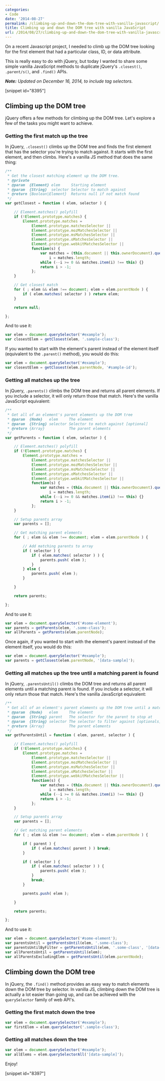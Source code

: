 ```yaml
---
categories:
- Code
date: '2014-08-27'
permalink: /climbing-up-and-down-the-dom-tree-with-vanilla-javascript/
title: Climbing up and down the DOM tree with vanilla JavaScript
url: /2014/08/27/climbing-up-and-down-the-dom-tree-with-vanilla-javascript
---
```


On a recent Javascript project, I needed to climb up the DOM tree looking for the first element that had a particular class, ID, or data attribute.

This is really easy to do with jQuery, but today I wanted to share some simple vanilla JavaScript methods to duplicate jQuery's `.closest()`, `.parent/s()`, and `.find()` APIs.

***Note:*** *Updated on December 16, 2014, to include tag selectors.*

[snippet id="8395"]

## Climbing up the DOM tree

jQuery offers a few methods for climbing up the DOM tree. Let's explore a few of the tasks you might want to achieve.

### Getting the first match up the tree

In jQuery, <code>.closest()</code> climbs up the DOM tree and finds the first element that has the selector you're trying to match against. It starts with the first element, and then climbs. Here's a vanilla JS method that does the same thing:

```javascript
/**
 * Get the closest matching element up the DOM tree.
 * @private
 * @param  {Element} elem     Starting element
 * @param  {String}  selector Selector to match against
 * @return {Boolean|Element}  Returns null if not match found
 */
var getClosest = function ( elem, selector ) {

	// Element.matches() polyfill
	if (!Element.prototype.matches) {
		Element.prototype.matches =
			Element.prototype.matchesSelector ||
			Element.prototype.mozMatchesSelector ||
			Element.prototype.msMatchesSelector ||
			Element.prototype.oMatchesSelector ||
			Element.prototype.webkitMatchesSelector ||
			function(s) {
				var matches = (this.document || this.ownerDocument).querySelectorAll(s),
					i = matches.length;
				while (--i >= 0 && matches.item(i) !== this) {}
				return i > -1;
			};
	}

	// Get closest match
	for ( ; elem && elem !== document; elem = elem.parentNode ) {
		if ( elem.matches( selector ) ) return elem;
	}

	return null;

};
```

And to use it:

```javascript
var elem = document.querySelector('#example');
var closestElem = getClosest(elem, '.sample-class');
```

If you wanted to start with the element's parent instead of the element itself (equivalent to the `.parent()` method), you would do this:


```javascript
var elem = document.querySelector('#example');
var closestElem = getClosest(elem.parentNode, '#sample-id');
```

### Getting all matches up the tree

In jQuery, `.parents()` climbs the DOM tree and returns all parent elements. If you include a selector, it will only return those that match. Here's the vanilla JavaScript equivalent:

```javascript
/**
 * Get all of an element's parent elements up the DOM tree
 * @param  {Node}   elem     The element
 * @param  {String} selector Selector to match against [optional]
 * @return {Array}           The parent elements
 */
var getParents = function ( elem, selector ) {

	// Element.matches() polyfill
	if (!Element.prototype.matches) {
		Element.prototype.matches =
			Element.prototype.matchesSelector ||
			Element.prototype.mozMatchesSelector ||
			Element.prototype.msMatchesSelector ||
			Element.prototype.oMatchesSelector ||
			Element.prototype.webkitMatchesSelector ||
			function(s) {
				var matches = (this.document || this.ownerDocument).querySelectorAll(s),
					i = matches.length;
				while (--i >= 0 && matches.item(i) !== this) {}
				return i > -1;
			};
	}

	// Setup parents array
	var parents = [];

	// Get matching parent elements
	for ( ; elem && elem !== document; elem = elem.parentNode ) {

		// Add matching parents to array
		if ( selector ) {
			if ( elem.matches( selector ) ) {
				parents.push( elem );
			}
		} else {
			parents.push( elem );
		}

	}

	return parents;

};
```

And to use it:

```javascript
var elem = document.querySelector('#some-element');
var parents = getParents(elem, '.some-class');
var allParents = getParents(elem.parentNode);
```

Once again, if you wanted to start with the element's parent instead of the element itself, you would do this:

```javascript
var elem = document.querySelector('#example');
var parents = getClosest(elem.parentNode, '[data-sample]');
```

### Getting all matches up the tree until a matching parent is found

In jQuery, `.parentsUntil()` climbs the DOM tree and returns all parent elements until a matching parent is found. If you include a selector, it will only return those that match. Here's the vanilla JavaScript equivalent:

```javascript
/**
 * Get all of an element's parent elements up the DOM tree until a matching parent is found
 * @param  {Node}   elem     The element
 * @param  {String} parent   The selector for the parent to stop at
 * @param  {String} selector The selector to filter against [optionals]
 * @return {Array}           The parent elements
 */
var getParentsUntil = function ( elem, parent, selector ) {

	// Element.matches() polyfill
	if (!Element.prototype.matches) {
		Element.prototype.matches =
			Element.prototype.matchesSelector ||
			Element.prototype.mozMatchesSelector ||
			Element.prototype.msMatchesSelector ||
			Element.prototype.oMatchesSelector ||
			Element.prototype.webkitMatchesSelector ||
			function(s) {
				var matches = (this.document || this.ownerDocument).querySelectorAll(s),
					i = matches.length;
				while (--i >= 0 && matches.item(i) !== this) {}
				return i > -1;
			};
	}

	// Setup parents array
	var parents = [];

	// Get matching parent elements
	for ( ; elem && elem !== document; elem = elem.parentNode ) {

		if ( parent ) {
			if ( elem.matches( parent ) ) break;
		}

		if ( selector ) {
			if ( elem.matches( selector ) ) {
				parents.push( elem );
			}
			break;
		}

		parents.push( elem );

	}

	return parents;

};
```

And to use it:

```javascript
var elem = document.querySelector('#some-element');
var parentsUntil = getParentsUntil(elem, '.some-class');
var parentsUntilByFilter = getParentsUntil(elem, '.some-class', '[data-something]');
var allParentsUntil = getParentsUntil(elem);
var allParentsExcludingElem = getParentsUntil(elem.parentNode);
```

## Climbing down the DOM tree

In jQuery, the `.find()` method provides an easy way to match elements down the DOM tree by selector. In vanilla JS, climbing down the DOM tree is actually a lot easier than going up, and can be achieved with the `querySelector` family of web API's.

### Getting the first match down the tree

```javascript
var elem = document.querySelector('#example');
var firstElem = elem.querySelector('.sample-class');
```

### Getting all matches down the tree

```javascript
var elem = document.querySelector('#example');
var allElems = elem.querySelectorAll('[data-sample]');
```

Enjoy!

[snippet id="8397"]